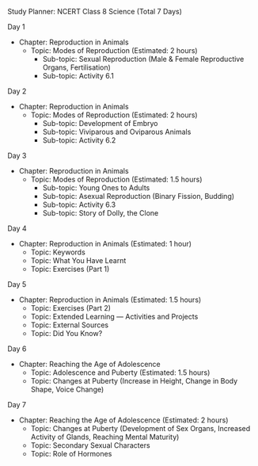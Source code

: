 Study Planner: NCERT Class 8 Science (Total 7 Days)

Day 1
- Chapter: Reproduction in Animals
  - Topic: Modes of Reproduction (Estimated: 2 hours)
    - Sub-topic: Sexual Reproduction (Male & Female Reproductive Organs, Fertilisation)
    - Sub-topic: Activity 6.1

Day 2
- Chapter: Reproduction in Animals
  - Topic: Modes of Reproduction (Estimated: 2 hours)
    - Sub-topic: Development of Embryo
    - Sub-topic: Viviparous and Oviparous Animals
    - Sub-topic: Activity 6.2

Day 3
- Chapter: Reproduction in Animals
  - Topic: Modes of Reproduction (Estimated: 1.5 hours)
    - Sub-topic: Young Ones to Adults
    - Sub-topic: Asexual Reproduction (Binary Fission, Budding)
    - Sub-topic: Activity 6.3
    - Sub-topic: Story of Dolly, the Clone

Day 4
- Chapter: Reproduction in Animals (Estimated: 1 hour)
  - Topic: Keywords
  - Topic: What You Have Learnt
  - Topic: Exercises (Part 1)


Day 5
- Chapter: Reproduction in Animals (Estimated: 1.5 hours)
  - Topic: Exercises (Part 2)
  - Topic: Extended Learning — Activities and Projects
  - Topic: External Sources
  - Topic: Did You Know?

Day 6
- Chapter: Reaching the Age of Adolescence
  - Topic: Adolescence and Puberty (Estimated: 1.5 hours)
  - Topic: Changes at Puberty (Increase in Height, Change in Body Shape, Voice Change)

Day 7
- Chapter: Reaching the Age of Adolescence (Estimated: 2 hours)
  - Topic: Changes at Puberty (Development of Sex Organs, Increased Activity of Glands, Reaching Mental Maturity)
  - Topic: Secondary Sexual Characters
  - Topic: Role of Hormones